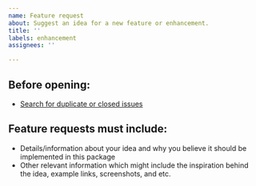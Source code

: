 ```yaml
---
name: Feature request
about: Suggest an idea for a new feature or enhancement.
title: ''
labels: enhancement
assignees: ''

---
```


## Before opening:

- [Search for duplicate or closed issues](https://github.com/alsoknownasdrew/remote-ok-php/issues)

## Feature requests must include:

- Details/information about your idea and why you believe it should be implemented in this package
- Other relevant information which might include the inspiration behind the idea, example links, screenshots, and etc.
